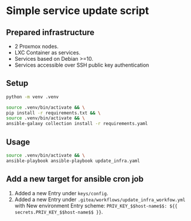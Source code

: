 # Simple service update script #

## Prepared infrastructure ##

- 2 Proxmox nodes.
- LXC Container as services.
- Services based on Debian >=10.
- Services accessible over SSH public key authentication

## Setup ##

```sh
python -m venv .venv
```

```sh
source .venv/bin/activate && \
pip install -r requirements.txt && \
source .venv/bin/activate && \
ansible-galaxy collection install -r requirements.yaml
```

## Usage ##

```sh
source .venv/bin/activate && \
ansible-playbook ansible-playbook update_infra.yaml
```

## Add a new target for ansible cron job

1. Added a new Entry under `keys/config`.
2. Added a new Entry under `.gitea/workflows/update_infra_workfow.yml` with New environment Entry scheme: `PRIV_KEY_$$host-name$$: ${{ secrets.PRIV_KEY_$$host-name$$ }}`.

